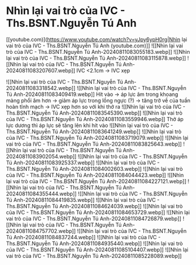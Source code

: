 # Nhìn lại vai trò của IVC - Ths.BSNT.Nguyễn Tú Anh
[[youtube.com)](https://www.youtube.com/watch?v=yJpy6ypH0rg|Nhìn lại vai trò của IVC - Ths.BSNT.Nguyễn Tú Anh (youtube.com)]]
![[Nhìn lại vai trò của IVC - Ths.BSNT.Nguyễn Tú Anh-20240811083055183.webp]]
![[Nhìn lại vai trò của IVC - Ths.BSNT.Nguyễn Tú Anh-20240811083115878.webp]]
![[Nhìn lại vai trò của IVC - Ths.BSNT.Nguyễn Tú Anh-20240811083207607.webp]]
IVC <2.1cm -> IVC xẹp

![[Nhìn lại vai trò của IVC - Ths.BSNT.Nguyễn Tú Anh-20240811083318542.webp]]
![[Nhìn lại vai trò của IVC - Ths.BSNT.Nguyễn Tú Anh-20240811083409419.webp]]
Hít vào -> áp lực âm trong khoang màng phổi âm hơn -> giảm áp lực trong lồng ngực (?) -> tăng trở về của tuần hoàn tĩnh mạch -> IVC xẹp hơn so với khi thở ra
![[Nhìn lại vai trò của IVC - Ths.BSNT.Nguyễn Tú Anh-20240811083545390.webp]]
![[Nhìn lại vai trò của IVC - Ths.BSNT.Nguyễn Tú Anh-20240811083559946.webp]]
Thở áp lực dương thì áp lực sẽ tăng lên khi hít vào
![[Nhìn lại vai trò của IVC - Ths.BSNT.Nguyễn Tú Anh-20240811083641249.webp]]
![[Nhìn lại vai trò của IVC - Ths.BSNT.Nguyễn Tú Anh-20240811083719079.webp]]
![[Nhìn lại vai trò của IVC - Ths.BSNT.Nguyễn Tú Anh-20240811083825643.webp]]
![[Nhìn lại vai trò của IVC - Ths.BSNT.Nguyễn Tú Anh-20240811083902054.webp]]
![[Nhìn lại vai trò của IVC - Ths.BSNT.Nguyễn Tú Anh-20240811083925337.webp]]
![[Nhìn lại vai trò của IVC - Ths.BSNT.Nguyễn Tú Anh-20240811084002603.webp]]
![[Nhìn lại vai trò của IVC - Ths.BSNT.Nguyễn Tú Anh-20240811084044423.webp]]
![[Nhìn lại vai trò của IVC - Ths.BSNT.Nguyễn Tú Anh-20240811084227121.webp]]
![[Nhìn lại vai trò của IVC - Ths.BSNT.Nguyễn Tú Anh-20240811084355444.webp]]
![[Nhìn lại vai trò của IVC - Ths.BSNT.Nguyễn Tú Anh-20240811084419835.webp]]
![[Nhìn lại vai trò của IVC - Ths.BSNT.Nguyễn Tú Anh-20240811084624039.webp]]
![[Nhìn lại vai trò của IVC - Ths.BSNT.Nguyễn Tú Anh-20240811084653729.webp]]
![[Nhìn lại vai trò của IVC - Ths.BSNT.Nguyễn Tú Anh-20240811084726879.webp]]
![[Nhìn lại vai trò của IVC - Ths.BSNT.Nguyễn Tú Anh-20240811084757702.webp]]
![[Nhìn lại vai trò của IVC - Ths.BSNT.Nguyễn Tú Anh-20240811084837244.webp]]
![[Nhìn lại vai trò của IVC - Ths.BSNT.Nguyễn Tú Anh-20240811084935440.webp]]
![[Nhìn lại vai trò của IVC - Ths.BSNT.Nguyễn Tú Anh-20240811085104407.webp]]
![[Nhìn lại vai trò của IVC - Ths.BSNT.Nguyễn Tú Anh-20240811085228089.webp]]
























